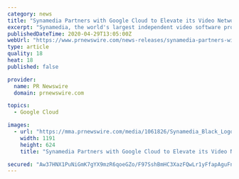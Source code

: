 ```yaml
---
category: news
title: "Synamedia Partners with Google Cloud to Elevate its Video Network Portfolio with \"as-a-Service\" OTT Offerings"
excerpt: "Synamedia, the world's largest independent video software provider, today announced that it has partnered with Google Cloud to expand its"
publishedDateTime: 2020-04-29T13:05:00Z
webUrl: "https://www.prnewswire.com/news-releases/synamedia-partners-with-google-cloud-to-elevate-its-video-network-portfolio-with-as-a-service-ott-offerings-301049351.html"
type: article
quality: 18
heat: 18
published: false

provider:
  name: PR Newswire
  domain: prnewswire.com

topics:
  - Google Cloud

images:
  - url: "https://mma.prnewswire.com/media/1061826/Synamedia_Black_Logo.jpg?p=facebook"
    width: 1191
    height: 624
    title: "Synamedia Partners with Google Cloud to Elevate its Video Network Portfolio with \"as-a-Service\" OTT Offerings"

secured: "Aw37HNX1PuNiGmK7gYX9mzR6qoeGZo/F97SshBmHC3XazFQwLr1yFfapAguFneEydgoXALPR8oXaZ8HYpKAYcOepEY/QNUw7v/PCAsXE299amXD3c9OVsjQGmaXsAfjqc5JhKaJPebrNpr88adOBrIpXKgrQjthyTqeduirHQRUJJo60SBNjV6G9+J1/FVJzC8s1meRaFo8s5A9FSgS2EJ9lNZxSixdH+9GZa5sETI5+aM+LwBFhwK2m8qthPWWcfxjj5u3fqX9QKrTTGpUy0TGKo6xyrqq/iJ71OAPlFBouclJjNHoJQ+ZX3MIrCXnq;2zRN2QohQcTGSOT5tTJJcA=="
---
```


